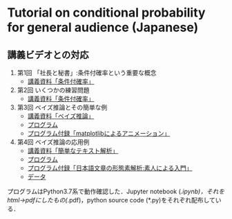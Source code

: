 # Tutorial on conditional probability for general audience (Japanese)

## 講義ビデオとの対応

1. 第1回 「社長と秘書」:条件付確率という重要な概念
   - [講義資料「条件付確率」](./01_cond_prob/cond_prob.pdf)
2. 第2回 いくつかの練習問題
   - [講義資料「条件付確率」](./01_cond_prob/cond_prob.pdf)
3. 第3回 ベイズ推論とその簡単な例
   - [講義資料「ベイズ推論」](./02_bayes_infer/bayes_infer.pdf)
   - [プログラム](./02_bayes_infer/bayes_infer.ipynb)
   - [プログラム付録「matplotlibによるアニメーション」](./02_bayes_infer/howto_matplotlib_animation.ipynb)
4. 第4回 ベイズ推論の応用例
   - [講義資料「簡単なテキスト解析」](./03_naive_bayes/naive_bayes.pdf)
   - [プログラム](./03_naive_bayes/prog_naive_bayes.ipynb)
   - [プログラム付録「日本語文章の形態素解析:素人による入門」](./03_naive_bayes/howto_text-analysis_mecab.ipynb)
   - [データ](./03_naive_bayes/data)

プログラムはPython3.7系で動作確認した．Jupyter notebook (*.ipynb)，それをhtml→pdfにしたもの(*.pdf)，python source code (*.py)をそれぞれ配布している．




